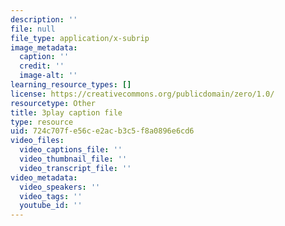 ```yaml
---
description: ''
file: null
file_type: application/x-subrip
image_metadata:
  caption: ''
  credit: ''
  image-alt: ''
learning_resource_types: []
license: https://creativecommons.org/publicdomain/zero/1.0/
resourcetype: Other
title: 3play caption file
type: resource
uid: 724c707f-e56c-e2ac-b3c5-f8a0896e6cd6
video_files:
  video_captions_file: ''
  video_thumbnail_file: ''
  video_transcript_file: ''
video_metadata:
  video_speakers: ''
  video_tags: ''
  youtube_id: ''
---
```

